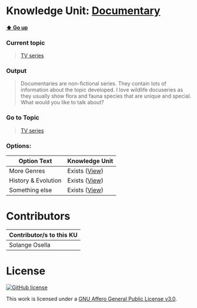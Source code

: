 # Knowledge Unit: [Documentary](../../knowledge_units/tv-series/documentary.md)

#### [:arrow_up: Go up](../../topics/tv-series.md)
### Current topic
> [TV series](../../topics/tv-series.md)
### Output
> Documentaries are non-fictional series. They contain lots of information about the topic developed. I love wildlife docuseries as they usually show flora and fauna species that are unique and special. What would you like to talk about?
### Go to Topic
> [TV series](../../topics/tv-series.md)

### Options: 

| Option Text | Knowledge Unit |
| - | - |  
| More Genres  |  Exists ([View](../../knowledge_units/tv-series/more-genres.md))  |  
| History &amp; Evolution  |  Exists ([View](../../knowledge_units/tv-series/history-evolution.md))  |  
| Something else  |  Exists ([View](../../knowledge_units/tv-series/something-else.md))  | 

# Contributors

| Contributor/s to this KU |
| - | 
| Solange Osella |

# License
[![GitHub license](https://img.shields.io/github/license/inbrainz/cerebro)](https://github.com/inbrainz/cerebro/blob/master/LICENSE)

This work is licensed under a [GNU Affero General Public License v3.0](https://www.gnu.org/licenses/agpl-3.0.txt).